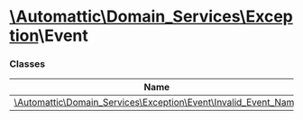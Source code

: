 # [\Automattic](../namespaces/automattic.md)[\Domain_Services](../namespaces/automattic-domain-services.md)[\Exception](../namespaces/automattic-domain-services-exception.md)\Event

### Classes

| Name | Summary |
|------|---------|
| [\Automattic\Domain_Services\Exception\Event\Invalid_Event_Name](../classes/Automattic-Domain-Services-Exception-Event-Invalid-Event-Name.md) |  |
